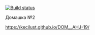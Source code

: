 [![Build status](https://ci.appveyor.com/api/projects/status/yarswkm9g6sbjpus?svg=true)](https://ci.appveyor.com/project/KeciLust/dom-ahj-19)

Домашка №2


https://kecilust.github.io/DOM__AHJ-19/
